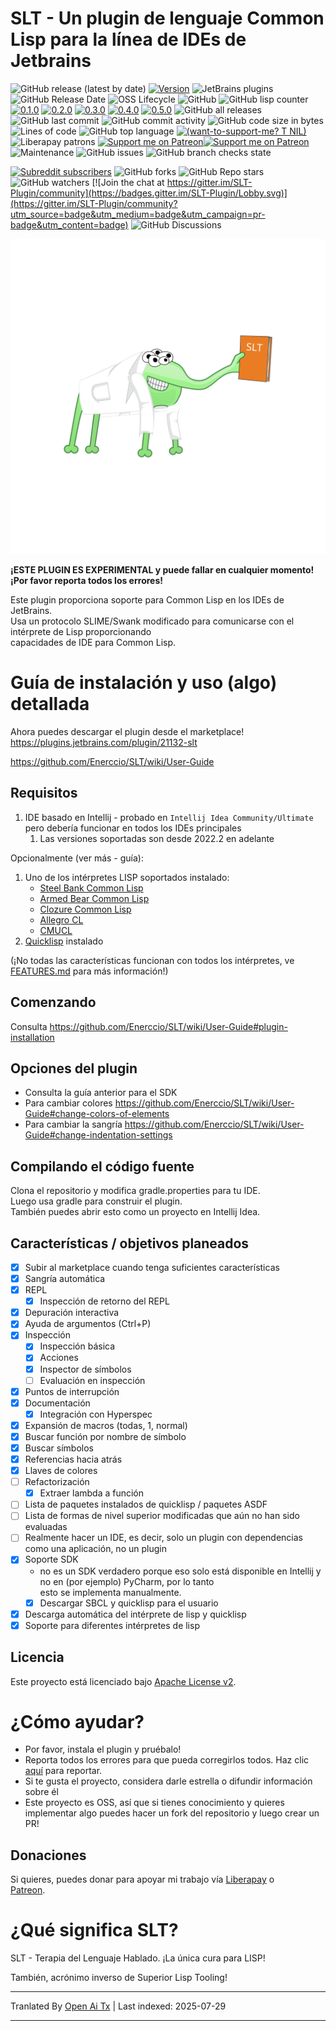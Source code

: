 # SLT - Un plugin de lenguaje Common Lisp para la línea de IDEs de Jetbrains

![GitHub release (latest by date)](https://img.shields.io/github/v/release/Enerccio/SLT)
[![Version](https://img.shields.io/jetbrains/plugin/v/21132-slt.svg)](https://plugins.jetbrains.com/plugin/21132-slt)
![JetBrains plugins](https://img.shields.io/jetbrains/plugin/d/21132)
![GitHub Release Date](https://img.shields.io/github/release-date/Enerccio/SLT)
![OSS Lifecycle](https://img.shields.io/osslifecycle/Enerccio/SLT)
![GitHub](https://img.shields.io/github/license/Enerccio/SLT)
![GitHub lisp counter](https://img.shields.io/github/search/Enerccio/SLT/lisp)
[![0.1.0](https://badgen.net/github/milestones/enerccio/SLT/1)](https://github.com/enerccio/SLT/milestone/1)
[![0.2.0](https://badgen.net/github/milestones/enerccio/SLT/2)](https://github.com/enerccio/SLT/milestone/2)
[![0.3.0](https://badgen.net/github/milestones/enerccio/SLT/4)](https://github.com/enerccio/SLT/milestone/4)
[![0.4.0](https://badgen.net/github/milestones/enerccio/SLT/5)](https://github.com/enerccio/SLT/milestone/5)
[![0.5.0](https://badgen.net/github/milestones/enerccio/SLT/6)](https://github.com/enerccio/SLT/milestone/6)
![GitHub all releases](https://img.shields.io/github/downloads/Enerccio/SLT/total)
![GitHub last commit](https://img.shields.io/github/last-commit/Enerccio/SLT)
![GitHub commit activity](https://img.shields.io/github/commit-activity/m/Enerccio/SLT)
![GitHub code size in bytes](https://img.shields.io/github/languages/code-size/Enerccio/SLT)
![Lines of code](https://img.shields.io/tokei/lines/github/Enerccio/SLT)
![GitHub top language](https://img.shields.io/github/languages/top/Enerccio/SLT)
[![(want-to-support-me? T NIL)](https://img.shields.io/liberapay/receives/Enerccio.svg?logo=liberapay)](https://liberapay.com/Enerccio)
![Liberapay patrons](https://img.shields.io/liberapay/patrons/Enerccio)
[![Support me on Patreon](https://img.shields.io/endpoint.svg?url=https%3A%2F%2Fshieldsio-patreon.vercel.app%2Fapi%3Fusername%3Denerccio%26type%3Dpledges&style=flat)](https://patreon.com/enerccio)[![Support me on Patreon](https://img.shields.io/endpoint.svg?url=https%3A%2F%2Fshieldsio-patreon.vercel.app%2Fapi%3Fusername%3Denerccio%26type%3Dpatrons&style=flat)](https://patreon.com/enerccio)
![Maintenance](https://img.shields.io/maintenance/yes/2023)
![GitHub issues](https://img.shields.io/github/issues/Enerccio/SLT)
![GitHub branch checks state](https://img.shields.io/github/checks-status/Enerccio/SLT/master)

[![Subreddit subscribers](https://img.shields.io/reddit/subreddit-subscribers/SLT_IDE?style=social)](https://old.reddit.com/r/SLT_IDE/)
![GitHub forks](https://img.shields.io/github/forks/Enerccio/SLT?style=social)
![GitHub Repo stars](https://img.shields.io/github/stars/Enerccio/SLT?style=social)
![GitHub watchers](https://img.shields.io/github/watchers/Enerccio/SLT?style=social)
[![Join the chat at https://gitter.im/SLT-Plugin/community](https://badges.gitter.im/SLT-Plugin/Lobby.svg)](https://gitter.im/SLT-Plugin/community?utm_source=badge&utm_medium=badge&utm_campaign=pr-badge&utm_content=badge)
![GitHub Discussions](https://img.shields.io/github/discussions/Enerccio/SLT)

![Image](https://raw.githubusercontent.com/Enerccio/SLT/master/src/main/resources/logo/logo.svg)

**¡ESTE PLUGIN ES EXPERIMENTAL y puede fallar en cualquier momento! ¡Por favor reporta todos los errores!**

Este plugin proporciona soporte para Common Lisp en los IDEs de JetBrains.  
Usa un protocolo SLIME/Swank modificado para comunicarse con el intérprete de Lisp proporcionando  
capacidades de IDE para Common Lisp.

# Guía de instalación y uso (algo) detallada

Ahora puedes descargar el plugin desde el marketplace! https://plugins.jetbrains.com/plugin/21132-slt

https://github.com/Enerccio/SLT/wiki/User-Guide

## Requisitos

1) IDE basado en Intellij - probado en `Intellij Idea Community/Ultimate` pero debería funcionar en todos los IDEs principales  
   1) Las versiones soportadas son desde 2022.2 en adelante

Opcionalmente (ver más - guía):

1) Uno de los intérpretes LISP soportados instalado:  
   * [Steel Bank Common Lisp](https://www.sbcl.org/)  
   * [Armed Bear Common Lisp](https://armedbear.common-lisp.dev/)  
   * [Clozure Common Lisp](https://ccl.clozure.com/)  
   * [Allegro CL](https://franz.com/products/allegro-common-lisp/)  
   * [CMUCL](https://www.cons.org/cmucl/)  
2) [Quicklisp](https://www.quicklisp.org/beta/) instalado

(¡No todas las características funcionan con todos los intérpretes, ve [FEATURES.md](https://raw.githubusercontent.com/Enerccio/SLT/master/FEATURES.md) para más información!)

## Comenzando

Consulta https://github.com/Enerccio/SLT/wiki/User-Guide#plugin-installation

## Opciones del plugin

- Consulta la guía anterior para el SDK  
- Para cambiar colores https://github.com/Enerccio/SLT/wiki/User-Guide#change-colors-of-elements  
- Para cambiar la sangría https://github.com/Enerccio/SLT/wiki/User-Guide#change-indentation-settings

## Compilando el código fuente

Clona el repositorio y modifica gradle.properties para tu IDE.  
Luego usa gradle para construir el plugin.  
También puedes abrir esto como un proyecto en Intellij Idea.

## Características / objetivos planeados

* [x] Subir al marketplace cuando tenga suficientes características  
* [x] Sangría automática  
* [x] REPL  
  * [x] Inspección de retorno del REPL  
* [x] Depuración interactiva  
* [x] Ayuda de argumentos (Ctrl+P)  
* [x] Inspección  
  * [x] Inspección básica  
  * [x] Acciones  
  * [x] Inspector de símbolos  
  * [ ] Evaluación en inspección  
* [x] Puntos de interrupción  
* [x] Documentación  
  * [x] Integración con Hyperspec  
* [x] Expansión de macros (todas, 1, normal)  
* [x] Buscar función por nombre de símbolo  
* [x] Buscar símbolos
* [x] Referencias hacia atrás  
* [x] Llaves de colores  
* [ ] Refactorización  
  * [x] Extraer lambda a función  
* [ ] Lista de paquetes instalados de quicklisp / paquetes ASDF  
* [ ] Lista de formas de nivel superior modificadas que aún no han sido evaluadas  
* [ ] Realmente hacer un IDE, es decir, solo un plugin con dependencias como una aplicación, no un plugin  
* [x] Soporte SDK  
    * no es un SDK verdadero porque eso solo está disponible en Intellij y no en (por ejemplo) PyCharm, por lo tanto  
      esto se implementa manualmente.  
    * [x] Descargar SBCL y quicklisp para el usuario  
* [x] Descarga automática del intérprete de lisp y quicklisp  
* [x] Soporte para diferentes intérpretes de lisp  

## Licencia  

Este proyecto está licenciado bajo [Apache License v2](https://raw.githubusercontent.com/Enerccio/SLT/master/LICENSE.txt).  

# ¿Cómo ayudar?  

* Por favor, instala el plugin y pruébalo!  
* Reporta todos los errores para que pueda corregirlos todos. Haz clic [aquí](https://github.com/enerccio/SLT/issues/new) para reportar.  
* Si te gusta el proyecto, considera darle estrella o difundir información sobre él  
* Este proyecto es OSS, así que si tienes conocimiento y quieres implementar algo puedes hacer un fork del repositorio y luego crear un PR!  

## Donaciones  

Si quieres, puedes donar para apoyar mi trabajo vía [Liberapay](https://liberapay.com/Enerccio/donate) o  
[Patreon](https://www.patreon.com/enerccio).  

# ¿Qué significa SLT?  

SLT - Terapia del Lenguaje Hablado. ¡La única cura para LISP!  

También, acrónimo inverso de Superior Lisp Tooling!


---


Tranlated By [Open Ai Tx](https://github.com/OpenAiTx/OpenAiTx) | Last indexed: 2025-07-29


---